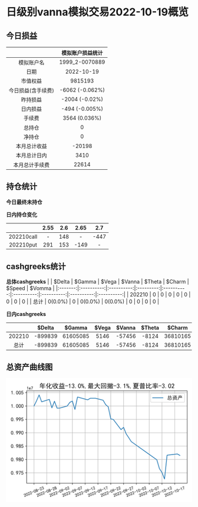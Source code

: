 # 日级别vanna模拟交易2022-10-19概览
## 今日损益
|                    | 模拟账户损益统计   |
|:-------------------:|:-------------------:|
| 模拟账户名         | 1999_2-0070889     |
| 日期               | 2022-10-19         |
| 市值权益           | 9815193            |
| 今日损益(含手续费) | -6062 (-0.062%)    |
| 昨持损益           | -2004 (-0.02%)     |
| 日内损益           | -494 (-0.005%)     |
| 手续费             | 3564 (0.036%)      |
| 总持仓             | 0                  |
| 净持仓             | 0                  |
| 本月总计收益       | -20198             |
| 本月总计日内       | 3410               |
| 本月总计手续费     | 22614              |

## 持仓统计
**今日最终未持仓**

**日内持仓变化**

|            | 2.55   |   2.6 | 2.65   | 2.7   |
|:-----------:|:-------:|:------:|:-------:|:------:|
| 202210call | -      |   148 | -      | -447  |
| 202210put  | 291    |   153 | -149   | -     |

## cashgreeks统计

**总体cashgreeks**
|        | \$Delta   | \$Gamma   | \$Vega   | \$Vanna   | \$Theta   | \$Charm   | \$Speed   | \$Vomma   |
|:-------:|:----------:|:----------:|:---------:|:----------:|:----------:|:----------:|:----------:|:----------:|
| 202210 | 0         | 0         | 0        | 0         | 0         | 0         | 0         | 0         |
| 总计   | 0(0.0%)   | 0         | 0(0.0%)  | 0(0.0%)   | 0         | 0         | 0         | 0         |

**日内cashgreeks**

|        | \$Delta   | \$Gamma   | \$Vega   | \$Vanna   | \$Theta   | \$Charm   | \$Speed    | \$Vomma   |
|:-------:|:----------:|:----------:|:---------:|:----------:|:----------:|:----------:|:-----------:|:----------:|
| 202210 | -899839   | 61605085  | 5146     | -57456    | -8124     | 36810165  | -195403951 | -200      |
| 总计   | -899839   | 61605085  | 5146     | -57456    | -8124     | 36810165  | -195403951 | -200      |

## 总资产曲线图

![](netvalue20221019.png)